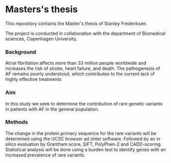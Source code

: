 # Masters's thesis

This repository contains the Master's thesis of Stanley Frederiksen.

The project is conducted in collaboration with the department of Biomedical sciences, Copenhagen University.

### Background

Atrial fibrillation affects more than 33 million people worldwide and increases the risk of stroke, heart failure, and death. The pathogenesis of AF remains poorly understood, which contributes to the current lack of highly effective treatments

### Aim

In this study we seek to determine the contribution of rare genetic variants in patients with AF in the general population. 


### Methods

The change in the protein primary sequence for the rare variants will be determined using the UCSC browser ad ohter software. Followed by an in silico evaluation by Grantham score, SIFT, PolyPhen-2 and CADD-scoring. Statistical analysis will be done using a burden test to identify genes with an increased prevalence of rare variants.
